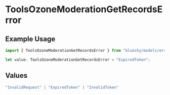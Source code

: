 # ToolsOzoneModerationGetRecordsError

## Example Usage

```typescript
import { ToolsOzoneModerationGetRecordsError } from "bluesky/models/errors";

let value: ToolsOzoneModerationGetRecordsError = "ExpiredToken";
```

## Values

```typescript
"InvalidRequest" | "ExpiredToken" | "InvalidToken"
```